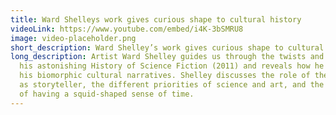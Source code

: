 ```yaml
---
title: Ward Shelleys work gives curious shape to cultural history
videoLink: https://www.youtube.com/embed/i4K-3bSMRU8
image: video-placeholder.png
short_description: Ward Shelley’s work gives curious shape to cultural history
long_description: Artist Ward Shelley guides us through the twists and turns of
  his astonishing History of Science Fiction (2011) and reveals how he creates
  his biomorphic cultural narratives. Shelley discusses the role of the artist
  as storyteller, the different priorities of science and art, and the benefits
  of having a squid-shaped sense of time.
---
```

